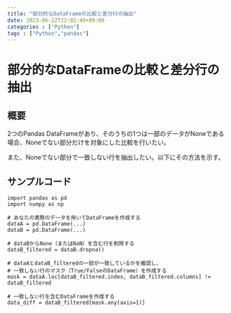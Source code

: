 ```yaml
---
title: "部分的なDataFrameの比較と差分行の抽出"
date: 2023-06-22T22:02:49+09:00
categories : ["Python"]
tags : ["Python","pandas"]
---
```


# 部分的なDataFrameの比較と差分行の抽出

## 概要

2つのPandas DataFrameがあり、そのうちの1つは一部のデータがNoneである場合、Noneでない部分だけを対象にした比較を行いたい。

また、Noneでない部分で一致しない行を抽出したい。以下にその方法を示す。

## サンプルコード

```
import pandas as pd
import numpy as np

# あなたの実際のデータを用いてDataFrameを作成する
dataA = pd.DataFrame(...)
dataB = pd.DataFrame(...)

# dataBからNone（またはNaN）を含む行を削除する
dataB_filtered = dataB.dropna()

# dataAとdataB_filteredの一部が一致しているかを確認し、
# 一致しない行のマスク（True/FalseのDataFrame）を作成する
mask = dataA.loc[dataB_filtered.index, dataB_filtered.columns] != dataB_filtered

# 一致しない行を含むDataFrameを作成する
data_diff = dataB_filtered[mask.any(axis=1)]
```
